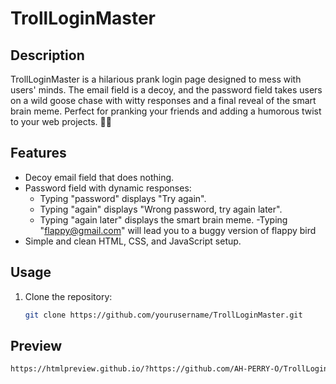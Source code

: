 # TrollLoginMaster

## Description
TrollLoginMaster is a hilarious prank login page designed to mess with users' minds. The email field is a decoy, and the password field takes users on a wild goose chase with witty responses and a final reveal of the smart brain meme. Perfect for pranking your friends and adding a humorous twist to your web projects. 🤪🔐

## Features
- Decoy email field that does nothing.
- Password field with dynamic responses:
  - Typing "password" displays "Try again".
  - Typing "again" displays "Wrong password, try again later".
  - Typing "again later" displays the smart brain meme.
-Typing "flappy@gmail.com" will lead you to a buggy version of flappy bird
- Simple and clean HTML, CSS, and JavaScript setup.

## Usage
1. Clone the repository:
   ```bash
   git clone https://github.com/yourusername/TrollLoginMaster.git

## Preview
   ```bash
 https://htmlpreview.github.io/?https://github.com/AH-PERRY-O/TrollLoginMaster/blob/main/index.html
